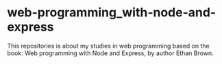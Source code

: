 # web-programming_with-node-and-express
 This repositories is about my studies in web programming based on the book: Web programming with Node and Express, by author Ethan Brown.
